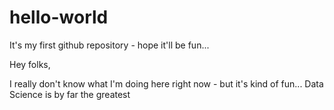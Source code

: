 # hello-world
It's my first github repository - hope it'll be fun...

Hey folks,

I really don't know what I'm doing here right now - but it's kind of fun... Data Science is by far the greatest
